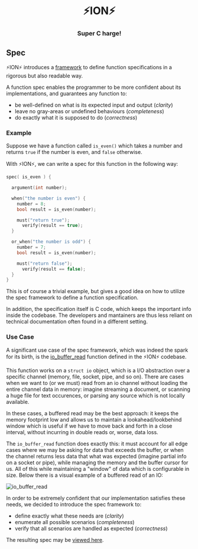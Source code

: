 <div align="center">
  <h1>⚡️ION⚡️</h1>
  <h3>Super C harge!</h3>
</div>

## Spec

⚡️ION⚡️ introduces a [framework](../src/spec/framework.h) to define function
specifications in a rigorous but also readable way.

A function spec enables the programmer to be more confident about its implementations,
and guarantees any function to:

- be well-defined on what is its expected input and output (*clarity*)
- leave no gray-areas or undefined behaviours (*completeness*)
- do exactly what it is supposed to do (*correctness*)

### Example

Suppose we have a function called `is_even()` which takes a number and returns `true`
if the number is even, and `false` otherwise.

With ⚡️ION⚡️, we can write a spec for this function in the following way:

```c
spec( is_even ) {

  argument(int number);

  when("the number is even") {
    number = 8;
    bool result = is_even(number);

    must("return true");
      verify(result == true);
  }

  or_when("the number is odd") {
    number = 7;
    bool result = is_even(number);

    must("return false");
      verify(result == false);
  }
}
```

This is of course a trivial example, but gives a good idea on how to utilize the spec
framework to define a function specification.

In addition, the specification itself is C code, which keeps the important info inside
the codebase. The developers and mantainers are thus less reliant on technical
documentation often found in a different setting.

### Use Case

A significant use case of the spec framework, which was indeed the spark for its birth,
is the [io_buffer_read](../src/ion/functions/io_buffer_read.c) function defined in the
⚡️ION⚡️ codebase.

This function works on a `struct io` object, which is a I/O abstraction over a specific
channel (memory, file, socket, pipe, and so on). There are cases when we want to
(or we must) read from an io channel without loading the entire channel data in memory:
imagine streaming a document, or scanning a huge file for text occurences, or parsing
any source which is not locally available.

In these cases, a buffered read may be the best approach: it keeps the memory footprint
low and allows us to maintain a lookahead/lookbehind window which is useful if we have
to move back and forth in a close interval, without incurring in double reads or, worse,
data loss.

The `io_buffer_read` function does exactly this: it must account for all edge cases
where we may be asking for data that exceeds the buffer, or when the channel returns
less data that what was expected (imagine partial info on a socket or pipe), while
managing the memory and the buffer cursor for us. All of this while maintaining a
"window" of data which is configurable in size. Below there is a visual example of a
buffered read of an IO:

![io_buffer_read](/io_buffer_read.gif)

In order to be extremely confident that our implementation satisfies these needs, we
decided to introduce the spec framework to:

- define exactly what these needs are (*clarity*)
- enumerate all possible scenarios (*completeness*)
- verify that all scenarios are handled as expected (*correctness*)

The resulting spec may be [viewed here](../src/spec/io_buffer_read.c).
